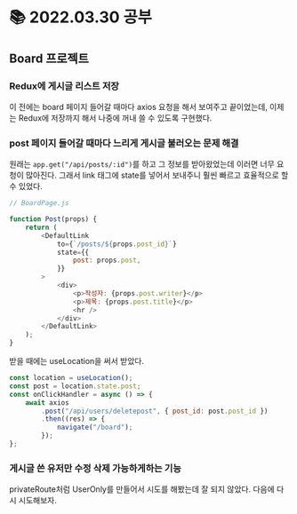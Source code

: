 # 📚 2022.03.30 공부

## Board 프로젝트

### Redux에 게시글 리스트 저장

이 전에는 board 페이지 들어갈 때마다 axios 요청을 해서 보여주고 끝이었는데, 이제는 Redux에 저장까지 해서 나중에 꺼내 쓸 수 있도록 구현했다.

### post 페이지 들어갈 때마다 느리게 게시글 불러오는 문제 해결

원래는 `app.get("/api/posts/:id")`를 하고 그 정보를 받아왔었는데 이러면 너무 요청이 많아진다. 그래서 link 태그에 state를 넣어서 보내주니 훨씬 빠르고 효율적으로 할 수 있었다.

```javascript
// BoardPage.js

function Post(props) {
    return (
        <DefaultLink
            to={`/posts/${props.post_id}`}
            state={{
                post: props.post,
            }}
        >
            <div>
                <p>작성자: {props.post.writer}</p>
                <p>제목: {props.post.title}</p>
                <hr />
            </div>
        </DefaultLink>
    );
}
```

받을 때에는 useLocation을 써서 받았다.

```javascript
const location = useLocation();
const post = location.state.post;
const onClickHandler = async () => {
    await axios
        .post("/api/users/deletepost", { post_id: post.post_id })
        .then((res) => {
            navigate("/board");
        });
};
```

### 게시글 쓴 유저만 수정 삭제 가능하게하는 기능

privateRoute처럼 UserOnly를 만들어서 시도를 해봤는데 잘 되지 않았다. 다음에 다시 시도해보자.
